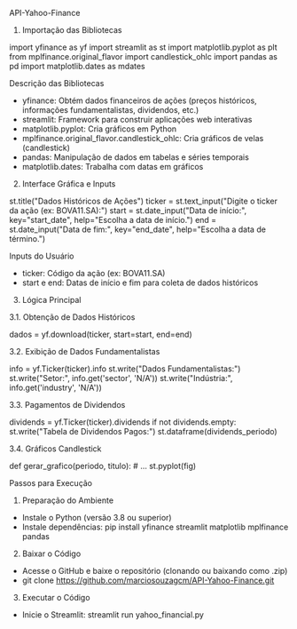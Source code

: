 API-Yahoo-Finance


1. Importação das Bibliotecas


import yfinance as yf
import streamlit as st
import matplotlib.pyplot as plt
from mplfinance.original_flavor import candlestick_ohlc
import pandas as pd
import matplotlib.dates as mdates


Descrição das Bibliotecas

- yfinance: Obtém dados financeiros de ações (preços históricos, informações fundamentalistas, dividendos, etc.)
- streamlit: Framework para construir aplicações web interativas
- matplotlib.pyplot: Cria gráficos em Python
- mplfinance.original_flavor.candlestick_ohlc: Cria gráficos de velas (candlestick)
- pandas: Manipulação de dados em tabelas e séries temporais
- matplotlib.dates: Trabalha com datas em gráficos

2. Interface Gráfica e Inputs


st.title("Dados Históricos de Ações")
ticker = st.text_input("Digite o ticker da ação (ex: BOVA11.SA):")
start = st.date_input("Data de início:", key="start_date", help="Escolha a data de início.")
end = st.date_input("Data de fim:", key="end_date", help="Escolha a data de término.")


Inputs do Usuário

- ticker: Código da ação (ex: BOVA11.SA)
- start e end: Datas de início e fim para coleta de dados históricos

3. Lógica Principal

3.1. Obtenção de Dados Históricos


dados = yf.download(ticker, start=start, end=end)


3.2. Exibição de Dados Fundamentalistas


info = yf.Ticker(ticker).info
st.write("Dados Fundamentalistas:")
st.write("Setor:", info.get('sector', 'N/A'))
st.write("Indústria:", info.get('industry', 'N/A'))


3.3. Pagamentos de Dividendos


dividends = yf.Ticker(ticker).dividends
if not dividends.empty:
    st.write("Tabela de Dividendos Pagos:")
    st.dataframe(dividends_periodo)


3.4. Gráficos Candlestick


def gerar_grafico(periodo, titulo):
    # ...
    st.pyplot(fig)


Passos para Execução

1. Preparação do Ambiente
- Instale o Python (versão 3.8 ou superior)
- Instale dependências: pip install yfinance streamlit matplotlib mplfinance pandas
2. Baixar o Código
- Acesse o GitHub e baixe o repositório (clonando ou baixando como .zip)
- git clone https://github.com/marciosouzagcm/API-Yahoo-Finance.git
3. Executar o Código
- Inicie o Streamlit: streamlit run yahoo_financial.py
